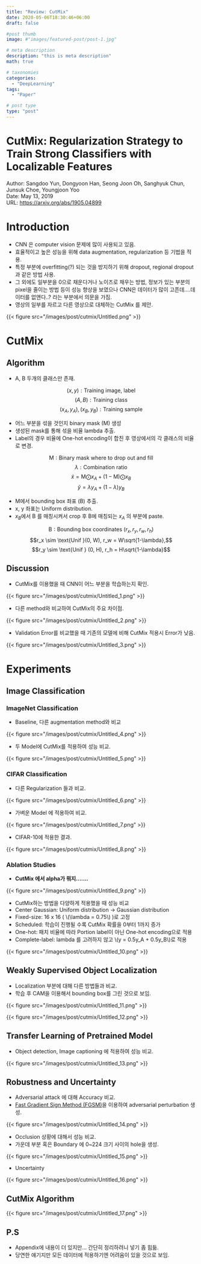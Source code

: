 ```yaml
---
title: "Review: CutMix"
date: 2020-05-06T18:30:46+06:00
draft: false

#post thumb
image: #"images/featured-post/post-1.jpg"

# meta description
description: "this is meta description"
math: true

# taxonomies
categories:
  - "DeepLearning"
tags:
  - "Paper"

# post type
type: "post"
---
```


# CutMix: Regularization Strategy to Train Strong Classifiers with Localizable Features

Author: Sangdoo Yun, Dongyoon Han, Seong Joon Oh, Sanghyuk Chun, Junsuk Choe, Youngjoon Yoo  
Date: May 13, 2019  
URL: https://arxiv.org/abs/1905.04899

# Introduction

- CNN 은 computer vision 문제에 많이 사용되고 있음.
- 효율적이고 높은 성능을 위해 data augmentation, regularization 등 기법을 적용.
- 특정 부분에 overfitting(?) 되는 것을 방지하기 위해 dropout, regional dropout 과 같은 방법 사용.
- 그 외에도 일부분을 0으로 채운다거나 노이즈로 채우는 방법, 정보가 있는 부분의 pixel을 줄이는 방법 등이 성능 향상을 보였으나 CNN은 데이터가 많이 고픈데....데이터를 없앤다..? 라는 부분에서 의문을 가짐.
- 영상의 일부를 자르고 다른 영상으로 대체하는 CutMix 를 제안.

{{< figure src="/images/post/cutmix/Untitled.png" >}}

# CutMix

## Algorithm

- A, B 두개의 클래스만 존재.

$$(x, y): \text{Training image, label}$$
$$(A, B): \text{Training class}$$
$$(x_A, y_A), (x_B, y_B): \text{Training sample}$$

- 어느 부분을 섞을 것인지 binary mask (M) 생성
- 생성된 mask를 통해 섞을 비율 lambda 추출.
- Label의 경우 비율에 One-hot encoding이 합친 후 영상에서의 각 클래스의 비율로 변경.

$$\mathrm{M}: \text{Binary mask where to drop out and fill}$$
$$\lambda: \text{Combination ratio}$$
$$\tilde{x} = \mathrm{M} \bigodot x_A + (1 - \mathrm{M}) \bigodot x_B$$
$$\tilde{y} = \lambda{y_A} + (1 - \lambda)y_B$$

- M에서 bounding box 좌표 (B) 추출.
- x, y 좌표는 Uniform distribution.
- $x_B$에서 B 를 매칭시켜서 crop 후 B에 매칭되는 $x_A$ 의 부분에 paste.

$$\mathrm{B}: \text{Bounding box coordinates }  (r_x, r_y, r_w, r_h)$$
$$r_x \sim \text{Unif }(0, W), r_w = W\sqrt{1-\lambda},$$
$$r_y \sim \text{Unif } (0, H), r_h = H\sqrt{1-\lambda}$$

## Discussion

- CutMix를 이용했을 때 CNN이 어느 부분을 학습하는지 확인.

{{< figure src="/images/post/cutmix/Untitled_1.png" >}}

- 다른 method와 비교하여 CutMix의 주요 차이점.

{{< figure src="/images/post/cutmix/Untitled_2.png" >}}

- Validation Error를 비교했을 때 기존의 모델에 비해 CutMix 적용시 Error가 낮음.

{{< figure src="/images/post/cutmix/Untitled_3.png" >}}

# Experiments

## Image Classification

### ImageNet Classification

- Baseline, 다른 augmentation method와 비교

{{< figure src="/images/post/cutmix/Untitled_4.png" >}}

- 두 Model에 CutMix를 적용하여 성능 비교.

{{< figure src="/images/post/cutmix/Untitled_5.png" >}}

### CIFAR Classification

- 다른 Regularization 들과 비교.

{{< figure src="/images/post/cutmix/Untitled_6.png" >}}

- 가벼운 Model 에 적용하여 비교.

{{< figure src="/images/post/cutmix/Untitled_7.png" >}}

- CIFAR-10에 적용한 결과.

{{< figure src="/images/post/cutmix/Untitled_8.png" >}}

### Ablation Studies

- **CutMix 에서 alpha가 뭐지.......**

{{< figure src="/images/post/cutmix/Untitled_9.png" >}}

- CutMix하는 방법을 다양하게 적용했을 때 성능 비교
- Center Gaussian: Uniform distribution → Gaussian distribution
- Fixed-size: 16 x 16 ( \\(\lambda = 0.75\\) )로 고정
- Scheduled: 학습이 진행될 수록 CutMix 확률을 0부터 1까지 증가
- One-hot: 패치 비율에 따라 Portion label이 아닌 One-hot encoding으로 적용
- Complete-label: lambda 를 고려하지 않고 \\(y = 0.5y_A + 0.5y_B\\)로 적용

{{< figure src="/images/post/cutmix/Untitled_10.png" >}}

## Weakly Supervised Object Localization

- Localization 부분에 대해 다른 방법들과 비교.
- 학습 후 CAM을 이용해서 bounding box를 그린 것으로 보임.

{{< figure src="/images/post/cutmix/Untitled_11.png" >}}

{{< figure src="/images/post/cutmix/Untitled_12.png" >}}

## Transfer Learning of Pretrained Model

- Object detection, Image captioning 에 적용하여 성능 비교.

{{< figure src="/images/post/cutmix/Untitled_13.png" >}}

## Robustness and Uncertainty

- Adversarial attack 에 대해 Accuracy 비교.
- [Fast Gradient Sign Method (FGSM)](https://arxiv.org/abs/1412.6572)을 이용하여 adversarial perturbation 생성.

{{< figure src="/images/post/cutmix/Untitled_14.png" >}}

- Occlusion 상황에 대해서 성능 비교.
- 가운데 부분 혹은 Boundary 에 0~224 크기 사이의 hole을 생성.

{{< figure src="/images/post/cutmix/Untitled_15.png" >}}

- Uncertainty

{{< figure src="/images/post/cutmix/Untitled_16.png" >}}

## CutMix Algorithm

{{< figure src="/images/post/cutmix/Untitled_17.png" >}}

## P.S

- Appendix에 내용이 더 있지만... 간단히 정리하려니 넣기 좀 힘듦.
- 당연한 얘기지만 모든 데이터에 적용하기엔 어려움이 있을 것으로 보임.